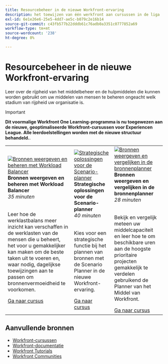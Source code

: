 ```yaml
---
title: Resourcebeheer in de nieuwe Workfront-ervaring
description: het toewijzen van één werkfront aan cursussen in de liga
exl-id: 6e1e26e6-25e5-4dd7-ae5c-b079c2e16b14
source-git-commit: c43fb577b22dddb61c76adb0a3351c0777852a69
workflow-type: tm+mt
source-wordcount: '238'
ht-degree: 0%

---
```


# Resourcebeheer in de nieuwe Workfront-ervaring

Leer over de rijpheid van het middelbeheer en de hulpmiddelen die kunnen worden gebruikt om uw middelen van mensen te beheren ongeacht welk stadium van rijpheid uw organisatie is.

>[!IMPORTANT]
>
>**Dit voormalige Workfront One Learning-programma is nu toegewezen aan de nieuwe, geoptimaliseerde Workfront-cursussen voor Experiencen League.  Alle leerdoelstellingen worden met de nieuwe structuur behandeld.**.

<table>
  <tr>
   <td>
      <a href="https://experienceleague.adobe.com/?recommended=Workfront-L-1-2022.1.workloadbalancer">
      <img alt="Bronnen weergeven en beheren met Workload Balancer" src="https://cdn.experienceleague.adobe.com/thumb/view-and-manage-resources-with-the-workload-balancer.png"/>
      </a>
      <div>
         <strong>Bronnen weergeven en beheren met Workload Balancer</strong></a>
         <br/><em>35 minuten</em>
      </div>
      <p>
        <br/>
         Leer hoe de werklastbalans meer inzicht kan verschaffen in de werklasten van de mensen die u beheert, het voor u gemakkelijker kan maken om de beste taken uit te voeren en, waar nodig, dagelijkse toewijzingen aan te passen om bronnenvermoeidheid te voorkomen.
      </p>
      <a  rel="noreferrer" target="_blank" href="https://experienceleague.adobe.com/?recommended=Workfront-L-1-2022.1.workloadbalancer" class="spectrum-Button spectrum-Button--primary spectrum-Button--sizeM">
      <span class="spectrum-Button-label has-no-wrap has-text-weight-bold">Ga naar cursus</span>
      </a>
   </td>   
   <td>
      <a href="https://experienceleague.adobe.com/?recommended=Workfront-L-1-2022.1.scenarioplanner">
      <img alt="Strategische oplossingen voor de Scenario-planner" src="https://cdn.experienceleague.adobe.com/thumb/get-strategic-with-the-scenario-planner.png"/>
      </a>
      <div>
         <strong>Strategische oplossingen voor de Scenario-planner</strong></a>
         <br/><em>40 minuten</em>
      </div>
      <p>
        <br/>
         Kies voor een strategische functie bij het plannen van bronnen met de Scenario Planner in de nieuwe Workfront-ervaring.
      </p>
      <a  rel="noreferrer" target="_blank" href="https://experienceleague.adobe.com/?recommended=Workfront-L-1-2022.1.scenarioplanner" class="spectrum-Button spectrum-Button--primary spectrum-Button--sizeM">
      <span class="spectrum-Button-label has-no-wrap has-text-weight-bold">Ga naar cursus</span>
      </a>
   </td>
    <td>
      <a href="https://experienceleague.adobe.com/?recommended=Workfront-L-1-2022.1.resourceplanner">
      <img alt="Bronnen weergeven en vergelijken in de bronnenplanner" src="https://cdn.experienceleague.adobe.com/thumb/view-and-compare-resources-in-the-resource-planner.png"/>
      </a>
      <div>
         <strong>Bronnen weergeven en vergelijken in de bronnenplanner</strong></a>
         <br/><em>28 minuten</em>
      </div>
      <p>
        <br/>
         Bekijk en vergelijk meteen uw middelcapaciteit en leer hoe te om beschikbare uren aan de hoogste prioritaire projecten gemakkelijk te verdelen gebruikend de Planner van het Middel van Workfront.
      </p>
      <a  rel="noreferrer" target="_blank" href="https://experienceleague.adobe.com/?recommended=Workfront-L-1-2022.1.resourceplanner" class="spectrum-Button spectrum-Button--primary spectrum-Button--sizeM">
      <span class="spectrum-Button-label has-no-wrap has-text-weight-bold">Ga naar cursus</span>
      </a>
   </td>
  </tr>

</table>

## Aanvullende bronnen

* [Workfront-cursussen](https://experienceleague.adobe.com/?lang=en&amp;Solution=Workfront#courses)
* [Workfront-documentatie](https://experienceleague.adobe.com/docs/workfront.html)
* [Workfront Tutorials](https://experienceleague.adobe.com/docs/workfront-learn/tutorials-workfront/home.html)
* [Workfront Communities](https://experienceleaguecommunities.adobe.com/t5/workfront/ct-p/workfront)
